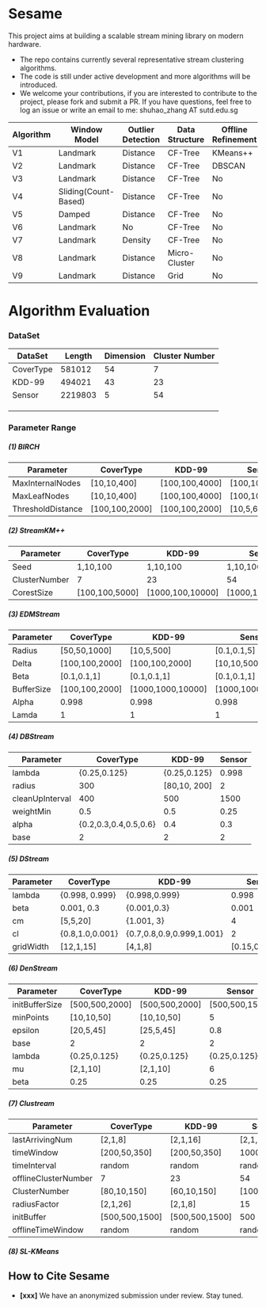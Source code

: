 # Sesame

This project aims at building a scalable stream mining library on modern hardware. 

- The repo contains currently several representative stream clustering algorithms.
- The code is still under active development and more algorithms will be introduced.
- We welcome your contributions, if you are interested to contribute to the project, please fork and submit a PR. If you have questions, feel free to log an issue or write an email to me: shuhao_zhang AT sutd.edu.sg

| Algorithm  | Window Model                 | Outlier Detection | Data Structure  | Offline Refinement |
| ---------- | ---------------------------- | ----------------- | --------------- | ------------------ |
| V1 | Landmark             | Distance  | CF-Tree | KMeans++   |
| V2 | Landmark             | Distance  | CF-Tree | DBSCAN     |
| V3 | Landmark             | Distance  | CF-Tree | No         |
| V4 | Sliding(Count-Based) | Distance  | CF-Tree | No         |
| V5 | Damped               | Distance  | CF-Tree | No         |
| V6 | Landmark             | No        |CF-Tree  | No         |
| V7 | Landmark             | Density   | CF-Tree | No         |
| V8 | Landmark             | Distance  | Micro-Cluster | No         |
| V9     | Landmark                 | Distance      | Grid          | No             |



# Algorithm Evaluation

### DataSet

| DataSet   | Length  | Dimension | Cluster Number |
| --------- | ------- | --------- | -------------- |
| CoverType | 581012  | 54        | 7              |
| KDD-99    | 494021  | 43        | 23             |
| Sensor    | 2219803 | 5         | 54             |
|           |         |           |                |
|           |         |           |                |
|           |         |           |                |

### Parameter Range

##### (1) BIRCH

| Parameter         | CoverType      | KDD-99         | Sensor         |
| ----------------- | -------------- | -------------- | -------------- |
| MaxInternalNodes  | [10,10,400]    | [100,100,4000] | [100,100,4000] |
| MaxLeafNodes      | [10,10,400]    | [100,100,4000] | [100,100,4000] |
| ThresholdDistance | [100,100,2000] | [100,100,2000] | [10,5,60]      |

##### (2) StreamKM++

| Parameter     | CoverType      | KDD-99           | Sensor           |
| ------------- | -------------- | ---------------- | ---------------- |
| Seed          | 1,10,100       | 1,10,100         | 1,10,100         |
| ClusterNumber | 7              | 23               | 54               |
| CorestSize    | [100,100,5000] | [1000,100,10000] | [1000,100,10000] |

##### (3) EDMStream

| Parameter  | CoverType      | KDD-99            | Sensor            |
| ---------- | -------------- | ----------------- | ----------------- |
| Radius     | [50,50,1000]   | [10,5,500]        | [0.1,0.1,5]       |
| Delta      | [100,100,2000] | [100,100,2000]    | [10,10,500]       |
| Beta       | [0.1,0.1,1]    | [0.1,0.1,1]       | [0.1,0.1,1]       |
| BufferSize | [100,100,2000] | [1000,1000,10000] | [1000,1000,10000] |
| Alpha      | 0.998          | 0.998             | 0.998             |
| Lamda      | 1              | 1                 | 1                 |

##### (4) DBStream

| Parameter       | CoverType             | KDD-99       | Sensor |
| --------------- | --------------------- | ------------ | ------ |
| lambda          | {0.25,0.125}          | {0.25,0.125} | 0.998  |
| radius          | 300                   | [80,10, 200] | 2      |
| cleanUpInterval | 400                   | 500          | 1500   |
| weightMin       | 0.5                   | 0.5          | 0.25   |
| alpha           | {0.2,0.3,0.4,0.5,0.6} | 0.4          | 0.3    |
| base            | 2                     | 2            | 2      |

##### (5) DStream

| Parameter | CoverType       | KDD-99                    | Sensor          |
| --------- | --------------- | ------------------------- | --------------- |
| lambda    | {0.998, 0.999}  | {0.998,0.999}             | 0.998           |
| beta      | 0.001, 0.3      | {0.001,0.3}               | 0.001           |
| cm        | [5,5,20]        | {1.001, 3}                | 4               |
| cl        | {0.8,1.0,0.001} | {0.7,0.8,0.9,0.999,1.001} | 2               |
| gridWidth | [12,1,15]       | [4,1,8]                   | [0.15,0.05,0.5] |

##### (6) DenStream

| Parameter      | CoverType      | KDD-99         | Sensor         |
| -------------- | -------------- | -------------- | -------------- |
| initBufferSize | [500,500,2000] | [500,500,2000] | [500,500,1500] |
| minPoints      | [10,10,50]     | [10,10,50]     | 5              |
| epsilon        | [20,5,45]      | [25,5,45]      | 0.8            |
| base           | 2              | 2              | 2              |
| lambda         | {0.25,0.125}   | {0.25,0.125}   | {0.25,0.125}   |
| mu             | [2,1,10]       | [2,1,10]       | 6              |
| beta           | 0.25           | 0.25           | 0.25           |

##### (7) Clustream

| Parameter            | CoverType      | KDD-99         | Sensor       |
| -------------------- | -------------- | -------------- | ------------ |
| lastArrivingNum      | [2,1,8]        | [2,1,16]       | [2,1,15]     |
| timeWindow           | [200,50,350]   | [200,50,350]   | 1000         |
| timeInterval         | random         | random         | random       |
| offlineClusterNumber | 7              | 23             | 54           |
| ClusterNumber        | [80,10,150]    | [60,10,150]    | [100,10,200] |
| radiusFactor         | [2,1,26]       | [2,1,8]        | 15           |
| initBuffer           | [500,500,1500] | [500,500,1500] | 500          |
| offlineTimeWindow    | random         | random         | random       |

##### (8) SL-KMeans

## How to Cite Sesame

* **[xxx]** We have an anonymized submission under review. Stay tuned.
